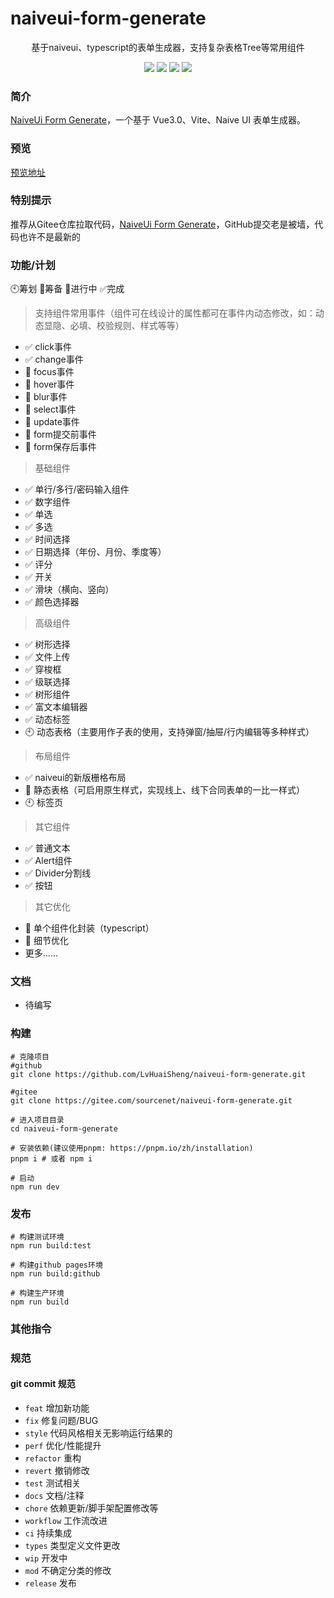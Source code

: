 # naiveui-form-generate

<p align="center">基于naiveui、typescript的表单生成器，支持复杂表格Tree等常用组件</p>
<p align="center">
  <a href="./LICENSE"><img allt="MIT License" src="https://badgen.net/badge/license/MIT/blue"/></a>
  <a href="./LICENSE"><img allt="MIT License" src="https://badgen.net/badge/naive-ui/^2.30.6/green"/></a>
  <a href="./LICENSE"><img allt="MIT License" src="https://badgen.net/badge/vue/^3.2.25/green"/></a>
  <a href="./LICENSE"><img allt="MIT License" src="https://badgen.net/badge/vite/^2.9.9/green"/></a>
</p>


### 简介

[NaiveUi Form Generate](https://gitee.com/sourcenet/naiveui-form-generate)，一个基于 Vue3.0、Vite、Naive UI 表单生成器。

### 预览

[预览地址](http://152.136.97.190:8080/naiveui-form-generate)

### 特别提示
推荐从Gitee仓库拉取代码，[NaiveUi Form Generate](https://gitee.com/sourcenet/naiveui-form-generate)，GitHub提交老是被墙，代码也许不是最新的

### 功能/计划 
🕙筹划 🔲筹备 🚧进行中 ✅完成

> 支持组件常用事件（组件可在线设计的属性都可在事件内动态修改，如：动态显隐、必填、校验规则、样式等等）
- ✅ click事件
- ✅ change事件 
- 🔲 focus事件
- 🔲 hover事件
- 🔲 blur事件
- 🚧  select事件
- 🔲 update事件
- 🔲 form提交前事件
- 🔲 form保存后事件

> 基础组件
- ✅ 单行/多行/密码输入组件
- ✅ 数字组件
- ✅ 单选
- ✅ 多选
- ✅ 时间选择
- ✅ 日期选择（年份、月份、季度等）
- ✅ 评分
- ✅ 开关
- ✅ 滑块（横向、竖向）
- ✅ 颜色选择器

> 高级组件
- ✅ 树形选择
- ✅ 文件上传
- ✅ 穿梭框
- ✅ 级联选择
- ✅ 树形组件
- ✅ 富文本编辑器
- ✅ 动态标签
- 🕙 动态表格（主要用作子表的使用，支持弹窗/抽屉/行内编辑等多种样式）

> 布局组件
- ✅ naiveui的新版栅格布局
- 🚧   静态表格（可启用原生样式，实现线上、线下合同表单的一比一样式）
- 🕙  标签页

> 其它组件
- ✅ 普通文本
- ✅ Alert组件
- ✅ Divider分割线
- ✅ 按钮

> 其它优化
- 🚀 单个组件化封装（typescript）
- 🚀 细节优化
- 更多......

### 文档
- 待编写

### 构建

```shell
# 克隆项目
#github
git clone https://github.com/LvHuaiSheng/naiveui-form-generate.git

#gitee
git clone https://gitee.com/sourcenet/naiveui-form-generate.git

# 进入项目目录
cd naiveui-form-generate

# 安装依赖(建议使用pnpm: https://pnpm.io/zh/installation)
pnpm i # 或者 npm i

# 启动
npm run dev
```

### 发布

```shell
# 构建测试环境
npm run build:test

# 构建github pages环境
npm run build:github

# 构建生产环境
npm run build
```

### 其他指令


### 规范

#### git commit 规范

- `feat` 增加新功能
- `fix` 修复问题/BUG
- `style` 代码风格相关无影响运行结果的
- `perf` 优化/性能提升
- `refactor` 重构
- `revert` 撤销修改
- `test` 测试相关
- `docs` 文档/注释
- `chore` 依赖更新/脚手架配置修改等
- `workflow` 工作流改进
- `ci` 持续集成
- `types` 类型定义文件更改
- `wip` 开发中
- `mod` 不确定分类的修改
- `release` 发布


